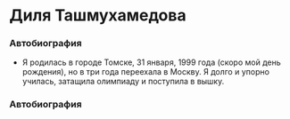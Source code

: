 # Диля Ташмухамедова
### Автобиография

+ Я родилась в городе Томске, 31 января, 1999 года (скоро мой день рождения), но в три года переехала в Москву. Я долго и упорно училась, затащила олимпиаду и поступила в вышку. 

### Автобиография
